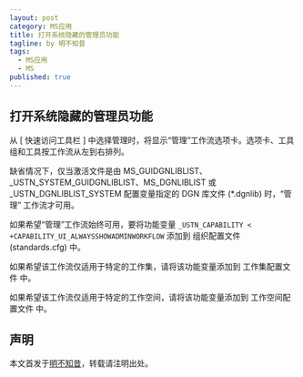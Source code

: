 ```yaml
---
layout: post
category: MS应用
title: 打开系统隐藏的管理员功能
tagline: by 明不知昔
tags: 
  - MS应用
  - MS
published: true
---
```


## 打开系统隐藏的管理员功能

从 [ 快速访问工具栏 ] 中选择管理时，将显示“管理”工作流选项卡。选项卡、工具组和工具按工作流从左到右排列。

缺省情况下，仅当激活文件是由 MS_GUIDGNLIBLIST、_USTN_SYSTEM_GUIDGNLIBLIST、MS_DGNLIBLIST 或 _USTN_DGNLIBLIST_SYSTEM 配置变量指定的 DGN 库文件 (*.dgnlib) 时，“管理” 工作流才可用。

如果希望“管理”工作流始终可用，要将功能变量 `_USTN_CAPABILITY < +CAPABILITY_UI_ALWAYSSHOWADMINWORKFLOW` 添加到 组织配置文件 (standards.cfg) 中。

如果希望该工作流仅适用于特定的工作集，请将该功能变量添加到 工作集配置文件  中。

如果希望该工作流仅适用于特定的工作空间，请将该功能变量添加到 工作空间配置文件  中。


## 声明
本文首发于[明不知昔](https://noctiflorous.gitee.io/)，转载请注明出处。
